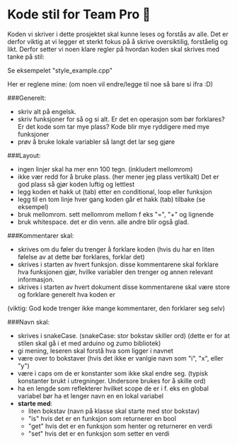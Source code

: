 #	Kode stil for Team Pro :cowboy_hat_face:

Koden vi skriver i dette prosjektet skal kunne leses og forstås av alle.
Det er derfor viktig at vi legger et sterkt fokus på å skrive oversiktilig,
forståelig og likt.
Derfor setter vi noen klare regler på
hvordan koden skal skrives med tanke på stil:

Se eksempelet "style_example.cpp"

Her er reglene mine:
(om noen vil endre/legge til noe så bare si ifra :D)

###Generelt:
* skriv alt på engelsk.
* skriv funksjoner for så og si alt.
	Er det en operasjon som bør forklares? Er det kode som tar mye plass?
	Kode blir mye ryddigere med mye funksjoner
* prøv å bruke lokale variabler så langt det lar seg gjøre

###Layout:
* ingen linjer skal ha mer enn 100 tegn. (inkludert mellomrom)
* ikke vær redd for å bruke plass. (her mener jeg plass vertikalt)
	Det er god plass så gjør koden luftig og lettlest
* legg koden et hakk ut (tab) etter en conditional, loop eller funksjon
* legg til en tom linje hver gang koden går et hakk (tab) tilbake
	(se eksempel)
* bruk mellomrom. sett mellomrom mellom f eks "=", "+" og lignende
* bruk whitespace. det er din venn. alle andre blir også glad.

###Kommentarer skal:
* skrives om du føler du trenger å forklare koden
	(hvis du har en liten følelse av at dette bør forklares, forklar det)
* skrives i starten av hvert funksjon.
	disse kommentarene skal forklare hva funksjonen gjør,
	hvilke variabler den trenger og annen relevant informasjon.
* skrives i starten av hvert dokument
	disse kommentarene skal være store og forklare generelt hva koden er

(viktig: God kode trenger ikke mange kommentarer, den forklarer seg selv)

###Navn skal:
* skrives i snakeCase. (snakeCase: stor bokstav skiller ord)
	(dette er for at stilen skal gå i et med arduino og zumo bibliotek)
* gi mening, leseren skal forstå hva som ligger i navnet
* være over to bokstaver
	(hvis det ikke er vanlgie navn som "i", "x", eller "y")
* være i caps om de er konstanter som ikke skal endre seg.
	(typisk konstanter brukt i utregninger. Undersore brukes for å skille ord)
* ha en lengde som reflekterer hvilket scope de er i
	f. eks en global variabel bør ha et lenger navn en en lokal variabel
* **starte med**:
	* liten bokstav (navn på klasse skal starte med stor bokstav)
	* "is" hvis det er en funksjon som returnerer en bool
	* "get" hvis det er en funksjon som henter og returnerer en verdi
	* "set" hvis det er en funksjon som setter en verdi
